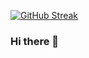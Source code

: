 [![GitHub Streak](http://github-readme-streak-stats.herokuapp.com?user=M1urray&theme=monokai&hide_border=true&date_format=M%20j%5B%2C%20Y%5D)](https://git.io/streak-stats)
### Hi there 👋

<!--
**M1urray/M1urray** is a ✨ _special_ ✨ repository because its `README.md` (this file) appears on your GitHub profile.

Here are some ideas to get you started:

- 🔭 I’m currently working on ...
- 🌱 I’m currently learning ...
- 👯 I’m looking to collaborate on ...
- 🤔 I’m looking for help with ...
- 💬 Ask me about ...
- 📫 How to reach me: ...
- 😄 Pronouns: ...
- ⚡ Fun fact: ...
-->
